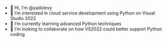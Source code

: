- 👋 Hi, I’m @yadolevy
- 👀 I’m interested in cloud service development using Python on Visual Studio 2022
- 🌱 I’m currently learning advanced Python techniques
- 💞️ I’m looking to collaborate on how VS2022 could better support Python coding

<!---
yadolevy/yadolevy is a ✨ special ✨ repository because its `README.md` (this file) appears on your GitHub profile.
You can click the Preview link to take a look at your changes.
--->
